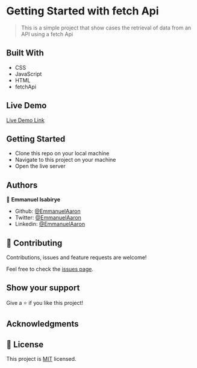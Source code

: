 # Getting Started with fetch Api

> This is a simple project that show cases the retrieval of data from an API using a fetch Api
## Built With

- CSS
- JavaScript
- HTML
- fetchApi 

## Live Demo

[Live Demo Link](https://emmanuelaaron.github.io/fetchapi)


## Getting Started
- Clone this repo on your local machine
- Navigate to this project on your machine
- Open the live server

## Authors

👤 **Emmanuel Isabirye**

- Github: [@EmmanuelAaron](https://github.com/Emmanuelaaron)
- Twitter: [@EmmanuelAaron](https://twitter.com/EmmanuelIsabir1)
- Linkedin: [@EmmanuelAaron](https://www.linkedin.com/in/fullstackwebdev-emma/)

## 🤝 Contributing

Contributions, issues and feature requests are welcome!

Feel free to check the [issues page](https://github.com/Emmanuelaaron/learninngJson/issues).

## Show your support

Give a ⭐️ if you like this project!

## Acknowledgments


## 📝 License

This project is [MIT](lic.url) licensed.

